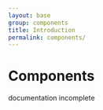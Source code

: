 ```yaml
---
layout: base
group: components
title: Introduction
permalink: components/
---
```


# Components

<div class="m-t-4 m--pos-tr m--m-4 m--m-t-10">
    <span class="badge">documentation incomplete</span>
</div>